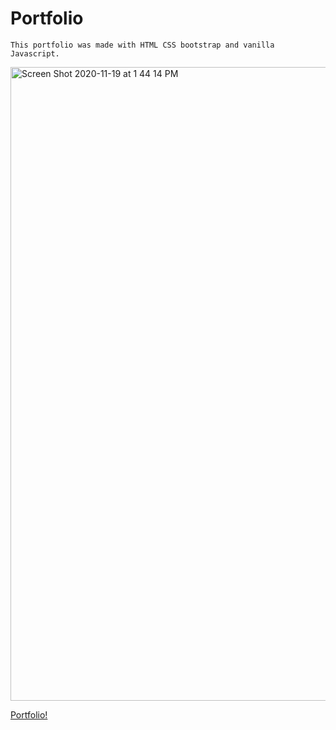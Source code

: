 # Portfolio

```
This portfolio was made with HTML CSS bootstrap and vanilla Javascript.
```

<img width="1014" alt="Screen Shot 2020-11-19 at 1 44 14 PM" src="https://user-images.githubusercontent.com/67169488/99716295-8cfb1880-2a6d-11eb-9e93-f9e59147b343.png">


[Portfolio!](https://gcloud11.github.io/Portfolio/)

